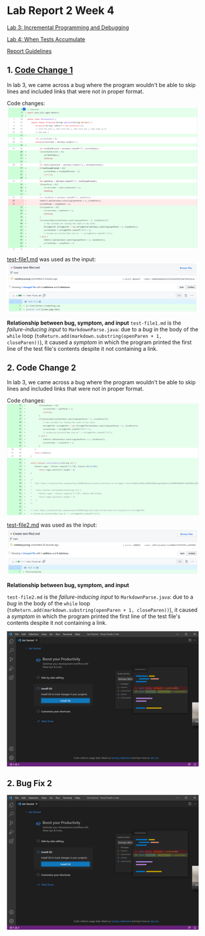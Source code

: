 # Lab Report 2 Week 4

[Lab 3: Incremental Programming and Debugging](https://ucsd-cse15l-w22.github.io/week/week3/)

[Lab 4: When Tests Accumulate](https://ucsd-cse15l-w22.github.io/week/week4/)

[Report Guidelines](https://ucsd-cse15l-w22.github.io/week/week4/#week-4-lab-report)

## 1. [Code Change 1](https://github.com/natalieycyoung/markdown-parse/commit/e98aaff90a2c625a3085ec1f47441dc2638ea95d)
In lab 3, we came across a bug where the program wouldn't be able to skip lines and included links that were not in proper format.

Code changes:
![code-change-1](Images/3-code-change-1.png)

[test-file1.md](https://github.com/natalieycyoung/markdown-parse/blob/main/test-file1.md) was used as the input:
![test-file1](Images/3-created-test-file1.png)

**Relationship between bug, symptom, and input**
`test-file1.md` is the _failure-inducing input_ to `MarkdownParse.java`: due to a _bug_ in the body of the `while` loop (`toReturn.add(markdown.substring(openParen + 1, closeParen))`), it caused a _symptom_ in which the program printed the first line of the test file's contents despite it not containing a link.

## 2. Code Change 2
In lab 3, we came across a bug where the program wouldn't be able to skip lines and included links that were not in proper format.

Code changes:
![code-change-2](Images/3-code-change-2.png)

[test-file2.md](https://github.com/natalieycyoung/markdown-parse/blob/main/test-file2.md) was used as the input:
![test-file2](Images/3-created-test-file2.png)

**Relationship between bug, symptom, and input**

`test-file2.md` is the _failure-inducing input_ to `MarkdownParse.java`: due to a _bug_ in the body of the `while` loop (`toReturn.add(markdown.substring(openParen + 1, closeParen))`), it caused a _symptom_ in which the program printed the first line of the test file's contents despite it not containing a link.

![vscode](Images/vscode.png)

## 2. Bug Fix 2


![vscode](Images/vscode.png)
